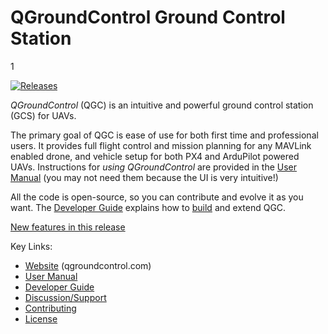 # QGroundControl Ground Control Station

1

[![Releases](https://img.shields.io/github/release/mavlink/QGroundControl.svg)](https://github.com/mavlink/QGroundControl/releases)

*QGroundControl* (QGC) is an intuitive and powerful ground control station (GCS) for UAVs.

The primary goal of QGC is ease of use for both first time and professional users.
It provides full flight control and mission planning for any MAVLink enabled drone, and vehicle setup for both PX4 and ArduPilot powered UAVs. Instructions for *using QGroundControl* are provided in the [User Manual](https://docs.qgroundcontrol.com/en/) (you may not need them because the UI is very intuitive!)

All the code is open-source, so you can contribute and evolve it as you want.
The [Developer Guide](https://dev.qgroundcontrol.com/en/) explains how to [build](https://dev.qgroundcontrol.com/en/getting_started/) and extend QGC.

[New features in this release](https://github.com/mavlink/qgroundcontrol/blob/master/ChangeLog.md)

Key Links:
* [Website](http://qgroundcontrol.com) (qgroundcontrol.com)
* [User Manual](https://docs.qgroundcontrol.com/en/)
* [Developer Guide](https://dev.qgroundcontrol.com/en/)
* [Discussion/Support](https://docs.qgroundcontrol.com/en/Support/Support.html)
* [Contributing](https://dev.qgroundcontrol.com/en/contribute/)
* [License](https://github.com/mavlink/qgroundcontrol/blob/master/COPYING.md)
